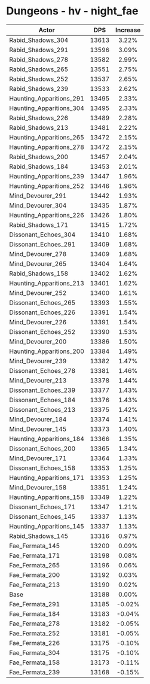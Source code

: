 # Dungeons - hv - night_fae
| Actor | DPS | Increase |
|---|:---:|:---:|
|Rabid_Shadows_304|13613|3.22%|
|Rabid_Shadows_291|13596|3.09%|
|Rabid_Shadows_278|13582|2.99%|
|Rabid_Shadows_265|13551|2.75%|
|Rabid_Shadows_252|13537|2.65%|
|Rabid_Shadows_239|13533|2.62%|
|Haunting_Apparitions_291|13495|2.33%|
|Haunting_Apparitions_304|13495|2.33%|
|Rabid_Shadows_226|13489|2.28%|
|Rabid_Shadows_213|13481|2.22%|
|Haunting_Apparitions_265|13472|2.15%|
|Haunting_Apparitions_278|13472|2.15%|
|Rabid_Shadows_200|13457|2.04%|
|Rabid_Shadows_184|13453|2.01%|
|Haunting_Apparitions_239|13447|1.96%|
|Haunting_Apparitions_252|13446|1.96%|
|Mind_Devourer_291|13442|1.93%|
|Mind_Devourer_304|13435|1.87%|
|Haunting_Apparitions_226|13426|1.80%|
|Rabid_Shadows_171|13415|1.72%|
|Dissonant_Echoes_304|13410|1.68%|
|Dissonant_Echoes_291|13409|1.68%|
|Mind_Devourer_278|13409|1.68%|
|Mind_Devourer_265|13404|1.64%|
|Rabid_Shadows_158|13402|1.62%|
|Haunting_Apparitions_213|13401|1.62%|
|Mind_Devourer_252|13400|1.61%|
|Dissonant_Echoes_265|13393|1.55%|
|Dissonant_Echoes_226|13391|1.54%|
|Mind_Devourer_226|13391|1.54%|
|Dissonant_Echoes_252|13390|1.53%|
|Mind_Devourer_200|13386|1.50%|
|Haunting_Apparitions_200|13384|1.49%|
|Mind_Devourer_239|13382|1.47%|
|Dissonant_Echoes_278|13381|1.46%|
|Mind_Devourer_213|13378|1.44%|
|Dissonant_Echoes_239|13377|1.43%|
|Dissonant_Echoes_184|13376|1.43%|
|Dissonant_Echoes_213|13375|1.42%|
|Mind_Devourer_184|13374|1.41%|
|Mind_Devourer_145|13373|1.40%|
|Haunting_Apparitions_184|13366|1.35%|
|Dissonant_Echoes_200|13365|1.34%|
|Mind_Devourer_171|13364|1.33%|
|Dissonant_Echoes_158|13353|1.25%|
|Haunting_Apparitions_171|13353|1.25%|
|Mind_Devourer_158|13351|1.24%|
|Haunting_Apparitions_158|13349|1.22%|
|Dissonant_Echoes_171|13347|1.21%|
|Dissonant_Echoes_145|13337|1.13%|
|Haunting_Apparitions_145|13337|1.13%|
|Rabid_Shadows_145|13316|0.97%|
|Fae_Fermata_145|13200|0.09%|
|Fae_Fermata_171|13198|0.08%|
|Fae_Fermata_265|13196|0.06%|
|Fae_Fermata_200|13192|0.03%|
|Fae_Fermata_213|13190|0.02%|
|Base|13188|0.00%|
|Fae_Fermata_291|13185|-0.02%|
|Fae_Fermata_184|13183|-0.04%|
|Fae_Fermata_278|13182|-0.05%|
|Fae_Fermata_252|13181|-0.05%|
|Fae_Fermata_226|13175|-0.10%|
|Fae_Fermata_304|13175|-0.10%|
|Fae_Fermata_158|13173|-0.11%|
|Fae_Fermata_239|13168|-0.15%|

